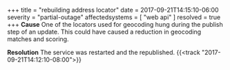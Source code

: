 +++
title = "rebuilding address locator"
date = 2017-09-21T14:15:10-06:00
severity = "partial-outage"
affectedsystems = [
  "web api"
]
resolved = true
+++
**Cause** One of the locators used for geocoding hung during the publish step of an update. This could have caused a reduction in geocoding matches and scoring.

**Resolution** The service was restarted and the republished.  {{<track "2017-09-21T14:12:10-08:00">}}
